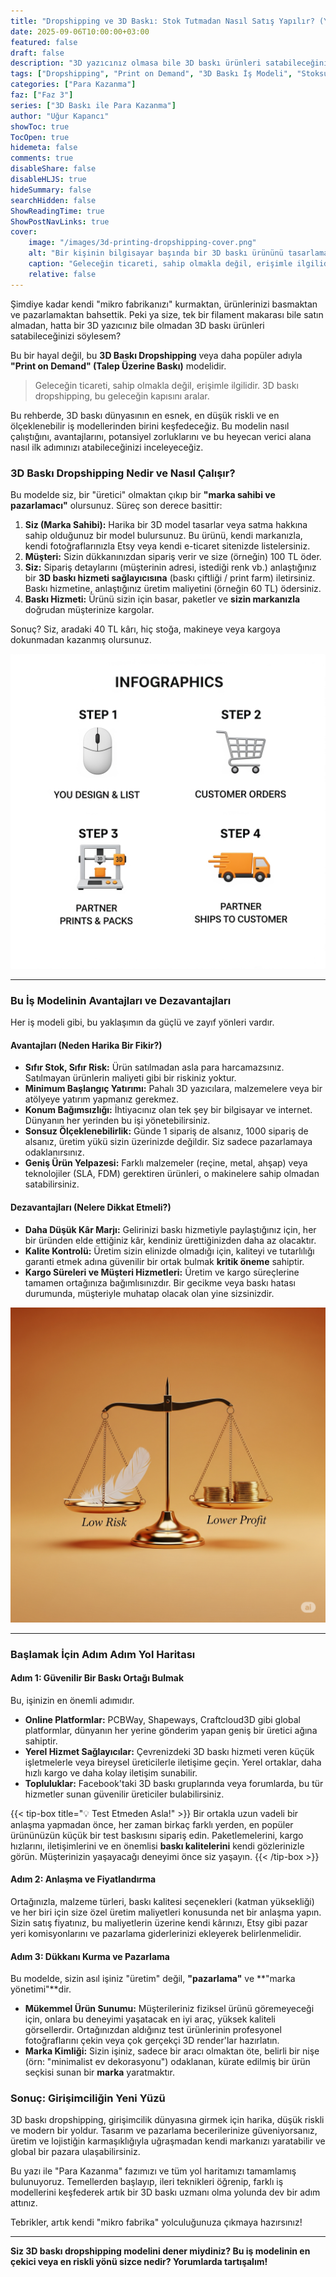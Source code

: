 ```yaml
---
title: "Dropshipping ve 3D Baskı: Stok Tutmadan Nasıl Satış Yapılır? (Yeni İş Modelleri)"
date: 2025-09-06T10:00:00+03:00
featured: false
draft: false
description: "3D yazıcınız olmasa bile 3D baskı ürünleri satabileceğinizi biliyor muydunuz? 3D baskı için 'Print on Demand' ve dropshipping iş modelini, avantajlarını, risklerini ve nasıl başlayacağınızı öğrenin."
tags: ["Dropshipping", "Print on Demand", "3D Baskı İş Modeli", "Stoksuz Satış", "Pasif Gelir", "E-ticaret", "Girişimcilik"]
categories: ["Para Kazanma"]
faz: ["Faz 3"]
series: ["3D Baskı ile Para Kazanma"]
author: "Uğur Kapancı"
showToc: true
TocOpen: true
hidemeta: false
comments: true
disableShare: false
disableHLJS: true
hideSummary: false
searchHidden: false
ShowReadingTime: true
ShowPostNavLinks: true
cover:
    image: "/images/3d-printing-dropshipping-cover.png"
    alt: "Bir kişinin bilgisayar başında bir 3D baskı ürününü tasarlaması ve ürünün doğrudan müşteriye giden bir kargo kutusunda belirmesi"
    caption: "Geleceğin ticareti, sahip olmakla değil, erişimle ilgilidir."
    relative: false
---
```


Şimdiye kadar kendi "mikro fabrikanızı" kurmaktan, ürünlerinizi basmaktan ve pazarlamaktan bahsettik. Peki ya size, tek bir filament makarası bile satın almadan, hatta bir 3D yazıcınız bile olmadan 3D baskı ürünleri satabileceğinizi söylesem?

Bu bir hayal değil, bu **3D Baskı Dropshipping** veya daha popüler adıyla **"Print on Demand" (Talep Üzerine Baskı)** modelidir.

> Geleceğin ticareti, sahip olmakla değil, erişimle ilgilidir. 3D baskı dropshipping, bu geleceğin kapısını aralar.

Bu rehberde, 3D baskı dünyasının en esnek, en düşük riskli ve en ölçeklenebilir iş modellerinden birini keşfedeceğiz. Bu modelin nasıl çalıştığını, avantajlarını, potansiyel zorluklarını ve bu heyecan verici alana nasıl ilk adımınızı atabileceğinizi inceleyeceğiz.

### 3D Baskı Dropshipping Nedir ve Nasıl Çalışır?

Bu modelde siz, bir "üretici" olmaktan çıkıp bir **"marka sahibi ve pazarlamacı"** olursunuz. Süreç son derece basittir:

1.  **Siz (Marka Sahibi):** Harika bir 3D model tasarlar veya satma hakkına sahip olduğunuz bir model bulursunuz. Bu ürünü, kendi markanızla, kendi fotoğraflarınızla Etsy veya kendi e-ticaret sitenizde listelersiniz.
2.  **Müşteri:** Sizin dükkanınızdan sipariş verir ve size (örneğin) 100 TL öder.
3.  **Siz:** Sipariş detaylarını (müşterinin adresi, istediği renk vb.) anlaştığınız bir **3D baskı hizmeti sağlayıcısına** (baskı çiftliği / print farm) iletirsiniz. Baskı hizmetine, anlaştığınız üretim maliyetini (örneğin 60 TL) ödersiniz.
4.  **Baskı Hizmeti:** Ürünü sizin için basar, paketler ve **sizin markanızla** doğrudan müşterinize kargolar.

Sonuç? Siz, aradaki 40 TL kârı, hiç stoğa, makineye veya kargoya dokunmadan kazanmış olursunuz.

![Bu dört adımı (Tasarım > Sipariş > Üretim > Kargo) gösteren, basit ve anlaşılır bir infografik.](/images/dropshipping-workflow.png)

---

### Bu İş Modelinin Avantajları ve Dezavantajları

Her iş modeli gibi, bu yaklaşımın da güçlü ve zayıf yönleri vardır.

#### Avantajları (Neden Harika Bir Fikir?)
*   **Sıfır Stok, Sıfır Risk:** Ürün satılmadan asla para harcamazsınız. Satılmayan ürünlerin maliyeti gibi bir riskiniz yoktur.
*   **Minimum Başlangıç Yatırımı:** Pahalı 3D yazıcılara, malzemelere veya bir atölyeye yatırım yapmanız gerekmez.
*   **Konum Bağımsızlığı:** İhtiyacınız olan tek şey bir bilgisayar ve internet. Dünyanın her yerinden bu işi yönetebilirsiniz.
*   **Sonsuz Ölçeklenebilirlik:** Günde 1 sipariş de alsanız, 1000 sipariş de alsanız, üretim yükü sizin üzerinizde değildir. Siz sadece pazarlamaya odaklanırsınız.
*   **Geniş Ürün Yelpazesi:** Farklı malzemeler (reçine, metal, ahşap) veya teknolojiler (SLA, FDM) gerektiren ürünleri, o makinelere sahip olmadan satabilirsiniz.

#### Dezavantajları (Nelere Dikkat Etmeli?)
*   **Daha Düşük Kâr Marjı:** Gelirinizi baskı hizmetiyle paylaştığınız için, her bir üründen elde ettiğiniz kâr, kendiniz ürettiğinizden daha az olacaktır.
*   **Kalite Kontrolü:** Üretim sizin elinizde olmadığı için, kaliteyi ve tutarlılığı garanti etmek adına güvenilir bir ortak bulmak **kritik öneme** sahiptir.
*   **Kargo Süreleri ve Müşteri Hizmetleri:** Üretim ve kargo süreçlerine tamamen ortağınıza bağımlısınızdır. Bir gecikme veya baskı hatası durumunda, müşteriyle muhatap olacak olan yine sizsinizdir.

![Bir terazi görseli. Bir kefesinde "Düşük Risk", diğer kefesinde "Düşük Kâr" yazıyor.](/images/risk-vs-reward.png)

---

### Başlamak İçin Adım Adım Yol Haritası

#### Adım 1: Güvenilir Bir Baskı Ortağı Bulmak
Bu, işinizin en önemli adımıdır.
*   **Online Platformlar:** PCBWay, Shapeways, Craftcloud3D gibi global platformlar, dünyanın her yerine gönderim yapan geniş bir üretici ağına sahiptir.
*   **Yerel Hizmet Sağlayıcılar:** Çevrenizdeki 3D baskı hizmeti veren küçük işletmelerle veya bireysel üreticilerle iletişime geçin. Yerel ortaklar, daha hızlı kargo ve daha kolay iletişim sunabilir.
*   **Topluluklar:** Facebook'taki 3D baskı gruplarında veya forumlarda, bu tür hizmetler sunan güvenilir üreticiler bulabilirsiniz.

{{< tip-box title="💡 Test Etmeden Asla!" >}}
Bir ortakla uzun vadeli bir anlaşma yapmadan önce, her zaman birkaç farklı yerden, en popüler ürününüzün küçük bir test baskısını sipariş edin. Paketlemelerini, kargo hızlarını, iletişimlerini ve en önemlisi **baskı kalitelerini** kendi gözlerinizle görün. Müşterinizin yaşayacağı deneyimi önce siz yaşayın.
{{< /tip-box >}}

#### Adım 2: Anlaşma ve Fiyatlandırma
Ortağınızla, malzeme türleri, baskı kalitesi seçenekleri (katman yüksekliği) ve her biri için size özel üretim maliyetleri konusunda net bir anlaşma yapın. Sizin satış fiyatınız, bu maliyetlerin üzerine kendi kârınızı, Etsy gibi pazar yeri komisyonlarını ve pazarlama giderlerinizi ekleyerek belirlenmelidir.

#### Adım 3: Dükkanı Kurma ve Pazarlama
Bu modelde, sizin asıl işiniz "üretim" değil, **"pazarlama"** ve **"marka yönetimi"**dir.
*   **Mükemmel Ürün Sunumu:** Müşterileriniz fiziksel ürünü göremeyeceği için, onlara bu deneyimi yaşatacak en iyi araç, yüksek kaliteli görsellerdir. Ortağınızdan aldığınız test ürünlerinin profesyonel fotoğraflarını çekin veya çok gerçekçi 3D render'lar hazırlatın.
*   **Marka Kimliği:** Sizin işiniz, sadece bir aracı olmaktan öte, belirli bir nişe (örn: "minimalist ev dekorasyonu") odaklanan, kürate edilmiş bir ürün seçkisi sunan bir **marka** yaratmaktır.

### Sonuç: Girişimciliğin Yeni Yüzü

3D baskı dropshipping, girişimcilik dünyasına girmek için harika, düşük riskli ve modern bir yoldur. Tasarım ve pazarlama becerilerinize güveniyorsanız, üretim ve lojistiğin karmaşıklığıyla uğraşmadan kendi markanızı yaratabilir ve global bir pazara ulaşabilirsiniz.

Bu yazı ile "Para Kazanma" fazımızı ve tüm yol haritamızı tamamlamış bulunuyoruz. Temellerden başlayıp, ileri teknikleri öğrenip, farklı iş modellerini keşfederek artık bir 3D baskı uzmanı olma yolunda dev bir adım attınız.

Tebrikler, artık kendi "mikro fabrika" yolculuğunuza çıkmaya hazırsınız!

---

**Siz 3D baskı dropshipping modelini dener miydiniz? Bu iş modelinin en çekici veya en riskli yönü sizce nedir? Yorumlarda tartışalım!**